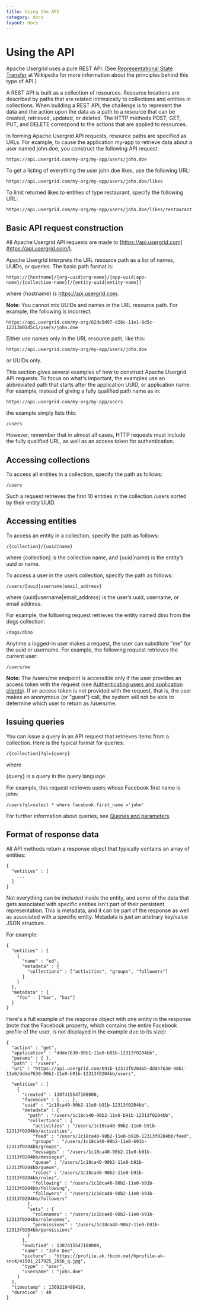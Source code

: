```yaml
---
title: Using the API
category: docs
layout: docs
---
```


Using the API
=============

Apache Usergrid uses a pure REST API. (See [Representational State
Transfer](http://en.wikipedia.org/wiki/Representational_State_Transfer)
at Wikipedia for more information about the principles behind this type
of API.)

A REST API is built as a collection of resources. Resource locations are
described by paths that are related intrinsically to collections and
entities in collections. When building a REST API, the challenge is to
represent the data and the action upon the data as a path to a resource
that can be created, retrieved, updated, or deleted. The HTTP methods
POST, GET, PUT, and DELETE correspond to the actions that are applied to
resources.

In forming Apache Usergrid API requests, resource paths are specified as
URLs. For example, to cause the application my-app to retrieve data
about a user named john.doe, you construct the following API request:

    https://api.usergrid.com/my-org/my-app/users/john.doe

To get a listing of everything the user john.doe likes, use the
following URL:

    https://api.usergrid.com/my-org/my-app/users/john.doe/likes

To limit returned likes to entities of type restaurant, specify the
following URL:

    https://api.usergrid.com/my-org/my-app/users/john.doe/likes/restaurant

Basic API request construction
------------------------------

All Apache Usergrid API requests are made
to [https://api.usergrid.com](https://api.usergrid.com/).

Apache Usergrid interprets the URL resource path as a list of names, UUIDs,
or queries. The basic path format is:

    https://{hostname}/{org-uuid|org-name}/{app-uuid|app-name}/{collection-name}[/{entity-uuid|entity-name}]

where {hostname} is https://api.usergrid.com.

**Note:** You cannot mix UUIDs and names in the URL resource path. For
example, the following is incorrect:

    https://api.usergrid.com/my-org/62de5d97-d28c-11e1-8d5c-12313b01d5c1/users/john.doe

Either use names only in the URL resource path, like this:

    https://api.usergrid.com/my-org/my-app/users/john.doe

or UUIDs only.

This section gives several examples of how to construct Apache Usergrid API
requests. To focus on what's important, the examples use an abbreviated
path that starts after the application UUID, or application name. For
example, instead of giving a fully qualified path name as in:

    https://api.usergrid.com/my-org/my-app/users

the example simply lists this:

    /users

However, remember that in almost all cases, HTTP requests must include
the fully qualified URL, as well as an access token for authentication.

Accessing collections
---------------------

To access all entities in a collection, specify the path as follows:

    /users

Such a request retrieves the first 10 entities in the collection /users
sorted by their entity UUID.

Accessing entities
------------------

To access an entity in a collection, specify the path as follows:

    /{collection}/{uuid|name}

where {collection} is the collection name, and {uuid|name} is the
entity’s uuid or name.

To access a user in the users collection, specify the path as follows:

    /users/{uuid|username|email_address}

where {uuid|username|email\_address} is the user’s uuid, username, or
email address.

For example, the following request retrieves the entity named dino from
the dogs collection:

    /dogs/dino

Anytime a logged-in user makes a request, the user can substitute "me"
for the uuid or username. For example, the following request retrieves
the current user:

    /users/me

**Note:** The /users/me endpoint is accessible only if the user provides
an access token with the request (see [Authenticating users and
application clients](/authenticating-users-and-application-clients)). If
an access token is not provided with the request, that is, the user
makes an anonymous (or "guest") call, the system will not be able to
determine which user to return as /users/me.

Issuing queries
---------------

You can issue a query in an API request that retrieves items from a
collection. Here is the typical format for queries:

    /{collection}?ql={query}

where

{query} is a query in the query language.

For example, this request retrieves users whose Facebook first name is
john:

    /users?ql=select * where facebook.first_name ='john'

For further information about queries, see [Queries and
parameters](/queries-and-parameters).

Format of response data
-----------------------

All API methods return a response object that typically contains an
array of entities:

    {
      "entities" : [
        ...
      ]
    }

Not everything can be included inside the entity, and some of the data
that gets associated with specific entities isn't part of their
persistent representation. This is metadata, and it can be part of the
response as well as associated with a specific entity. Metadata is just
an arbitrary key/value JSON structure.

For example:

    {
      "entities" : {
        {
          "name" : "ed",
          "metadata" : {
            "collections" : ["activities", "groups", "followers"]
          }
        }
      },
      "metadata" : {
        "foo" : ["bar", "baz"]
      }
    }

Here's a full example of the response object with one entity in the
response (note that the Facebook property, which contains the entire
Facebook profile of the user, is not displayed in the example due to its
size):

    {
      "action" : "get",
      "application" : "ddde7630-90b1-11e0-b91b-12313f0204bb",
      "params" : { },
      "path" : "/users",
      "uri" : "https://api.usergrid.com/b91b-12313f0204bb-ddde7630-90b1-11e0/ddde7630-90b1-11e0-b91b-12313f0204bb/users",

      "entities" : [
        {
          "created" : 1307415547108000,
          "facebook" : { ... },
          "uuid" : "1c18ca40-90b2-11e0-b91b-12313f0204bb",
          "metadata" : {
            "path" : "/users/1c18ca40-90b2-11e0-b91b-12313f0204bb",
            "collections" : {
              "activities" : "/users/1c18ca40-90b2-11e0-b91b-12313f0204bb/activities",
              "feed" : "/users/1c18ca40-90b2-11e0-b91b-12313f0204bb/feed",
              "groups" : "/users/1c18ca40-90b2-11e0-b91b-12313f0204bb/groups",
              "messages" : "/users/1c18ca40-90b2-11e0-b91b-12313f0204bb/messages",
              "queue" : "/users/1c18ca40-90b2-11e0-b91b-12313f0204bb/queue",
              "roles" : "/users/1c18ca40-90b2-11e0-b91b-12313f0204bb/roles",
              "following" : "/users/1c18ca40-90b2-11e0-b91b-12313f0204bb/following",
              "followers" : "/users/1c18ca40-90b2-11e0-b91b-12313f0204bb/followers"
            },
            "sets" : {
              "rolenames" : "/users/1c18ca40-90b2-11e0-b91b-12313f0204bb/rolenames",
              "permissions" : "/users/1c18ca40-90b2-11e0-b91b-12313f0204bb/permissions"
            }
          },
          "modified" : 1307415547108000,
          "name" : "John Doe",
          "picture" : "https://profile.ak.fbcdn.net/hprofile-ak-snc4/41501_217925_2656_q.jpg",
          "type" : "user",
          "username" : "john.doe"
        }
      ],
      "timestamp" : 1309218486419,
      "duration" : 40
    }
